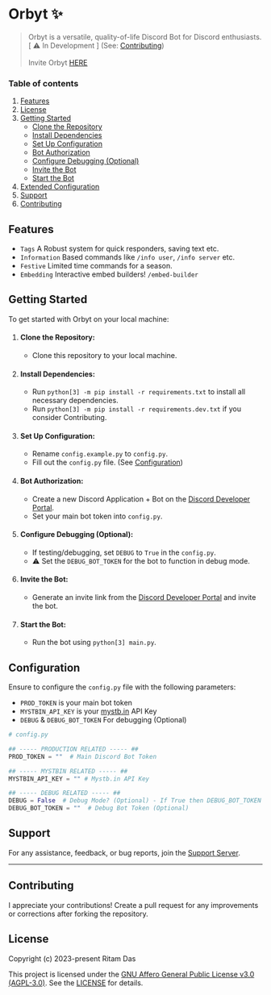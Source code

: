 # Orbyt ✨

> Orbyt is a versatile, quality-of-life Discord Bot for Discord enthusiasts.
 [ ⚠️ In Development ] (See: [Contributing](#contributing)) <br><br>
> Invite Orbyt [HERE](https://discord.com/oauth2/authorize?client_id=900057091031580783&permissions=1945627743&redirect_uri=https://discord.gg/yYSjejHX9G&response_type=code&scope=identify+bot+applications.commands)
### Table of contents
1. [Features](#features)
2. [License](#license)
3. [Getting Started](#getting-started)
    - [Clone the Repository](#clone-the-repository)
    - [Install Dependencies](#install-dependencies)
    - [Set Up Configuration](#set-up-configuration)
    - [Bot Authorization](#bot-authorization)
    - [Configure Debugging (Optional)](#configure-debugging-optional)
    - [Invite the Bot](#invite-the-bot)
    - [Start the Bot](#start-the-bot)
4. [Extended Configuration](#configuration)
5. [Support](#support)
6. [Contributing](#contributing)

## Features

- ``Tags`` A Robust system for quick responders, saving text etc.
- ``Information`` Based commands like `/info user`, `/info server` etc.
- ``Festive`` Limited time commands for a season.
- ``Embedding`` Interactive embed builders! `/embed-builder`

## Getting Started

To get started with Orbyt on your local machine:

1. #### Clone the Repository:
   - Clone this repository to your local machine.

2. #### Install Dependencies:
   - Run `python[3] -m pip install -r requirements.txt` to install all necessary dependencies.
   - Run `python[3] -m pip install -r requirements.dev.txt` if you consider Contributing.

3. #### Set Up Configuration:
   - Rename `config.example.py` to `config.py`.
   - Fill out the `config.py` file. (See [Configuration](#configuration))

4. #### Bot Authorization:
   - Create a new Discord Application + Bot on the [Discord Developer Portal](https://discord.com/developers/applications).
   - Set your main bot token into `config.py`.

5. #### Configure Debugging (Optional):
   - If testing/debugging, set `DEBUG` to `True` in the `config.py`.
   - ⚠️ Set the `DEBUG_BOT_TOKEN` for the bot to function in debug mode.

6. #### Invite the Bot:
   - Generate an invite link from the [Discord Developer Portal](https://discord.com/developers/applications) and invite the bot.

7. #### Start the Bot:
   - Run the bot using `python[3] main.py`.

## Configuration

Ensure to configure the `config.py` file with the following parameters:
- `PROD_TOKEN` is your main bot token
- `MYSTBIN_API_KEY` is your [mystb.in](https://msytb.in/) API Key
- `DEBUG` & `DEBUG_BOT_TOKEN` For debugging (Optional)

```python
# config.py

## ----- PRODUCTION RELATED ----- ##
PROD_TOKEN = ""  # Main Discord Bot Token

## ----- MYSTBIN RELATED ----- ##
MYSTBIN_API_KEY = "" # Mystb.in API Key

## ----- DEBUG RELATED ----- ##
DEBUG = False  # Debug Mode? (Optional) - If True then DEBUG_BOT_TOKEN must be set
DEBUG_BOT_TOKEN = ""  # Debug Bot Token (Optional)

```

## Support

For any assistance, feedback, or bug reports, join the [Support Server](https://discord.gg/dg8SQr3PfY).

---

## Contributing

I appreciate your contributions! Create a pull request for any improvements or corrections after forking the repository.

## License

Copyright (c) 2023-present Ritam Das

This project is licensed under the [GNU Affero General Public License v3.0 (AGPL-3.0)](https://www.gnu.org/licenses/agpl-3.0.en.html). See the [LICENSE](LICENSE) for details.


